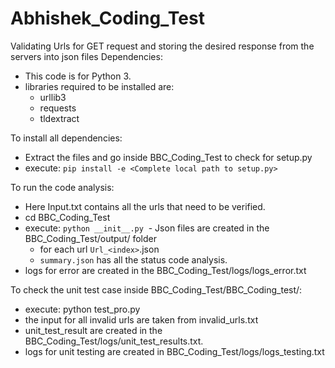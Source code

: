 # Abhishek_Coding_Test
Validating Urls for GET request and storing the desired response from the servers into json files
Dependencies:
  - This code is for Python 3.
  - libraries required to be installed are:
    - urllib3
    - requests
    - tldextract
    
To install all dependencies:
  - Extract the files and go inside BBC_Coding_Test to check for setup.py
  - execute: ```pip install -e <Complete local path to setup.py>```
  
To run the code analysis:
  - Here Input.txt contains all the urls that need to be verified.
  - cd BBC_Coding_Test
  - execute: ```python __init__.py```
  - Json files are created in the BBC_Coding_Test/output/ folder
      - for each url ```Url_<index>```.json 
      - ```summary.json``` has all the status code analysis.
  - logs for error are created in the BBC_Coding_Test/logs/logs_error.txt
  

To check the unit test case inside BBC_Coding_Test/BBC_Coding_test/:
  - execute: python test_pro.py
  - the input for all invalid urls are taken from invalid_urls.txt
  - unit_test_result are created in the BBC_Coding_Test/logs/unit_test_results.txt.
  - logs for unit testing are created in BBC_Coding_Test/logs/logs_testing.txt
